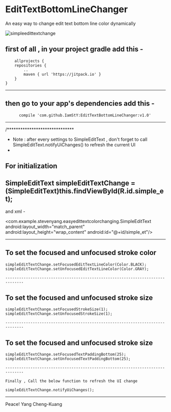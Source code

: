# EditTextBottomLineChanger
An easy way to change edit text bottom line color dynamically

![simpleedittextchange](https://cloud.githubusercontent.com/assets/14084447/22910829/a81f6240-f297-11e6-8050-59e9df610665.gif)


first of all , in your project gradle
add this -
-------------------------------------------------------------------------------------------
		allprojects {
		repositories {
			..
			maven { url 'https://jitpack.io' }
		}
	}
-------------------------------------------------------------------------------------------
	
then go to your app's dependencies
add this -
-------------------------------------------------------------
	      compile 'com.github.IamStY:EditTextBottomLineChanger:v1.0'
-------------------------------------------------------------------------------------------
/******************************
* Note : after every settings to SimpleEditText , don't forget to call  SimpleEditText.notifyUiChanges() to refresh the current UI
*



For initialization
-----------------------------------------------------------------------------------
  SimpleEditText simpleEditTextChange =(SimpleEditText)this.findViewById(R.id.simple_et);
   --------------------------------------------------------------------------------

   and xml -
   
  <com.example.stevenyang.easyedittextcolorchanging.SimpleEditText
        android:layout_width="match_parent"
        android:layout_height="wrap_content"
        android:id="@+id/simple_et"/>
		
--------------------------------------------------------------------------------
To set the focused and unfocused stroke color
-------------------------------------------------------------------------------
	simpleEditTextChange.setFocusedEditTextLineColor(Color.BLACK);
	simpleEditTextChange.setUnfocusedEditTextLineColor(Color.GRAY);
	
    ------------------------------------------------------------------------------
To set the focused and unfocused stroke size
-------------------------------------------------------------------------------
	simpleEditTextChange.setFocusedStrokeSize(1);
	simpleEditTextChange.setUnfocusedStrokeSize(1);
	
    ------------------------------------------------------------------------------
To set the focused and unfocused stroke size
-------------------------------------------------------------------------------
	simpleEditTextChange.setFocusedTextPaddingBottom(25);
	simpleEditTextChange.setUnfocusedTextPaddingBottom(25);
	
    ------------------------------------------------------------------------------

	Finally , Call the below function to refresh the UI change
	
	simpleEditTextChange.notifyUiChanges();
	
	
		
---------------------------------------------------------------------------------





Peace!
                             Yang Cheng-Kuang